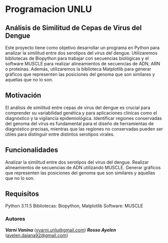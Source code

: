 # Programacion UNLU

## Análisis de Similitud de Cepas de Virus del Dengue

Este proyecto tiene como objetivo desarrollar un programa en Python para analizar la similitud entre dos serotipos del virus del dengue. Utilizaremos bibliotecas de Biopython para trabajar con secuencias biológicas y el software MUSCLE para realizar alineamientos de secuencias de ADN, ARN o proteínas. Además, utilizaremos la biblioteca Matplotlib para generar gráficos que representen las posiciones del genoma que son similares y aquellas que no lo son.

## Motivación

El análisis de similitud entre cepas de virus del dengue es crucial para comprender su variabilidad genética y para aplicaciones clínicas como el diagnóstico y la vigilancia epidemiológica. Identificar regiones conservadas del genoma del virus es fundamental para el diseño de herramientas de diagnóstico precisas, mientras que las regiones no conservadas pueden ser útiles para distinguir entre distintos serotipos virales.

## Funcionalidades

Analizar la similitud entre dos serotipos del virus del dengue.
Realizar alineamientos de secuencias de ADN utilizando MUSCLE.
Generar gráficos que representen las posiciones del genoma que son similares y aquellas que no lo son.

## Requisitos

Python 3.11.5
Bibliotecas: Biopython, Matplotlib
Software: MUSCLE

### Autores

***Varni Vanina*** (vvarni.unlu@gmail.com)
***Rosso Ayelen*** (ayelen.daiana92@gmail.com)